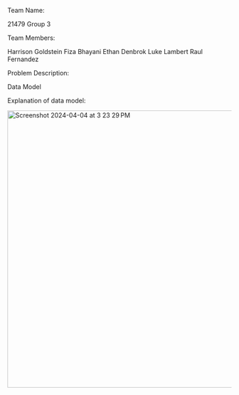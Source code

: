 Team Name: 

21479 Group 3

Team Members:

Harrison Goldstein
Fiza Bhayani
Ethan Denbrok
Luke Lambert
Raul Fernandez 

Problem Description:



Data Model

Explanation of data model:



<img width="623" alt="Screenshot 2024-04-04 at 3 23 29 PM" src="https://github.com/lhl88422/lhl88422/assets/150093821/80387ee1-d93d-4166-a051-ae22b07556c9">
